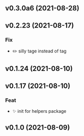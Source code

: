 ## v0.3.0a6 (2021-08-28)

## v0.2.23 (2021-08-17)

### Fix

- :pencil2: silly tage instead of tag

## v0.1.24 (2021-08-10)

## v0.1.17 (2021-08-10)

### Feat

- :sparkles: init for helpers package

## v0.1.0 (2021-08-09)
